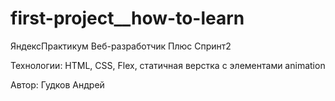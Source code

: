 # first-project\_\_how-to-learn

ЯндексПрактикум
Веб-разработчик Плюс
Спринт2

Технологии: HTML, CSS, Flex, статичная верстка c элементами animation

Автор: Гудков Андрей
